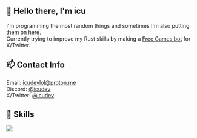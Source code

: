 ## 👋 Hello there, I'm icu
I'm programming the most random things and sometimes I'm also putting them on here.<br>
Currently trying to improve my Rust skills by making a [Free Games bot](https://x.com/freegameslmao) for X/Twitter.

## 📫 Contact Info
Email: [icudevlol@proton.me](mailto:icudevlol@proton.me)<br>
Discord: [@icudev](https://discord.com/users/373608598422421506)<br>
X/Twitter: [@icudev](https://x.com/icudev)<br>

## 🗿 Skills
[![](https://skillicons.dev/icons?i=py,rust,ts,html,css,react,flask,postgres,sqlite,git)](https://icudev.xyz/some-super-secret-stuff-bro-ngl)
